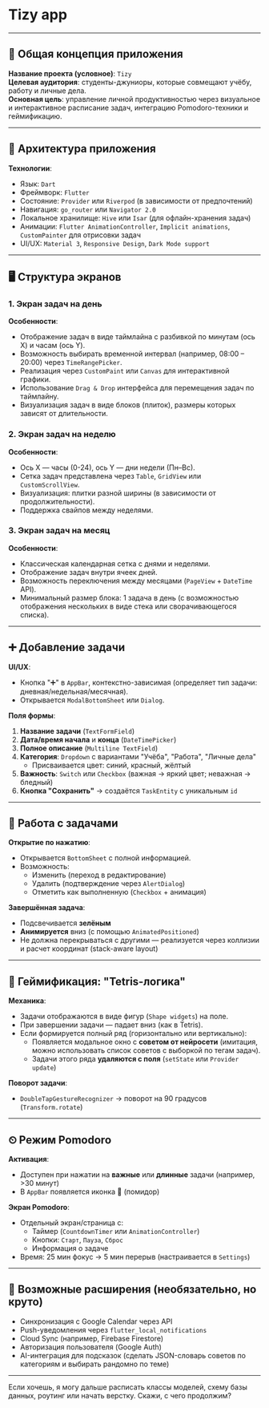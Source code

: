 # Tizy app

---

## 📱 Общая концепция приложения

**Название проекта (условное)**: `Tizy`  
**Целевая аудитория**: студенты-джуниоры, которые совмещают учёбу, работу и личные дела.  
**Основная цель**: управление личной продуктивностью через визуальное и интерактивное расписание задач, интеграцию Pomodoro-техники и геймификацию.

---

## 🧩 Архитектура приложения

**Технологии**:
- Язык: `Dart`
- Фреймворк: `Flutter`
- Состояние: `Provider` или `Riverpod` (в зависимости от предпочтений)
- Навигация: `go_router` или `Navigator 2.0`
- Локальное хранилище: `Hive` или `Isar` (для офлайн-хранения задач)
- Анимации: `Flutter AnimationController`, `Implicit animations`, `CustomPainter` для отрисовки задач
- UI/UX: `Material 3`, `Responsive Design`, `Dark Mode support`

---

## 🖥 Структура экранов

### 1. **Экран задач на день**

**Особенности**:
- Отображение задач в виде таймлайна с разбивкой по минутам (ось X) и часам (ось Y).
- Возможность выбирать временной интервал (например, 08:00 – 20:00) через `TimeRangePicker`.
- Реализация через `CustomPaint` или `Canvas` для интерактивной графики.
- Использование `Drag & Drop` интерфейса для перемещения задач по таймлайну.
- Визуализация задач в виде блоков (плиток), размеры которых зависят от длительности.

### 2. **Экран задач на неделю**

**Особенности**:
- Ось X — часы (0-24), ось Y — дни недели (Пн–Вс).
- Сетка задач представлена через `Table`, `GridView` или `CustomScrollView`.
- Визуализация: плитки разной ширины (в зависимости от продолжительности).
- Поддержка свайпов между неделями.

### 3. **Экран задач на месяц**

**Особенности**:
- Классическая календарная сетка с днями и неделями.
- Отображение задач внутри ячеек дней.
- Возможность переключения между месяцами (`PageView` + `DateTime` API).
- Минимальный размер блока: 1 задача в день (с возможностью отображения нескольких в виде стека или сворачивающегося списка).

---

## ➕ Добавление задачи

**UI/UX**:
- Кнопка "➕" в `AppBar`, контекстно-зависимая (определяет тип задачи: дневная/недельная/месячная).
- Открывается `ModalBottomSheet` или `Dialog`.

**Поля формы**:
1. **Название задачи** (`TextFormField`)
2. **Дата/время начала** и **конца** (`DateTimePicker`)
3. **Полное описание** (`Multiline TextField`)
4. **Категория**: `Dropdown` с вариантами "Учёба", "Работа", "Личные дела"
    - Присваивается цвет: синий, красный, жёлтый
5. **Важность**: `Switch` или `Checkbox` (важная → яркий цвет; неважная → бледный)
6. **Кнопка "Сохранить"** → создаётся `TaskEntity` с уникальным `id`

---

## 📂 Работа с задачами

**Открытие по нажатию**:
- Открывается `BottomSheet` с полной информацией.
- Возможность:
    - Изменить (переход в редактирование)
    - Удалить (подтверждение через `AlertDialog`)
    - Отметить как выполненную (`Checkbox` + анимация)

**Завершённая задача**:
- Подсвечивается **зелёным**
- **Анимируется** вниз (с помощью `AnimatedPositioned`)
- Не должна перекрываться с другими — реализуется через коллизии и расчет координат (stack-aware layout)

---

## 🔁 Геймификация: "Tetris-логика"

**Механика**:
- Задачи отображаются в виде фигур (`Shape widgets`) на поле.
- При завершении задачи — падает вниз (как в Tetris).
- Если формируется полный ряд (горизонтально или вертикально):
    - Появляется модальное окно с **советом от нейросети** (имитация, можно использовать список советов с выборкой по тегам задач).
    - Задачи этого ряда **удаляются с поля** (`setState` или `Provider update`)

**Поворот задачи**:
- `DoubleTapGestureRecognizer` → поворот на 90 градусов (`Transform.rotate`)

---

## ⏲ Режим Pomodoro

**Активация**:
- Доступен при нажатии на **важные** или **длинные** задачи (например, >30 минут)
- В `AppBar` появляется иконка 🍅 (помидор)

**Экран Pomodoro**:
- Отдельный экран/страница с:
    - Таймер (`CountdownTimer` или `AnimationController`)
    - Кнопки: `Старт`, `Пауза`, `Сброс`
    - Информация о задаче
- Время: 25 мин фокус → 5 мин перерыв (настраивается в `Settings`)

---

## 🔧 Возможные расширения (необязательно, но круто)

- Синхронизация с Google Calendar через API
- Push-уведомления через `flutter_local_notifications`
- Cloud Sync (например, Firebase Firestore)
- Авторизация пользователя (Google Auth)
- AI-интеграция для подсказок (сделать JSON-словарь советов по категориям и выбирать рандомно по теме)

---

Если хочешь, я могу дальше расписать классы моделей, схему базы данных, роутинг или начать верстку. Скажи, с чего продолжим?